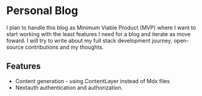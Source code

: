 # Personal Blog

I plan to handle this blog as Minimum Viable Product (MVP) where I want to start working with the least features I need for a blog and iterate as move foward.
I will try to write about my full stack development journey, open-source contributions and my thoughts.

## Features

- Content generation - using ContentLayer instead of Mdx files
- Nextauth authentication and authorization.
